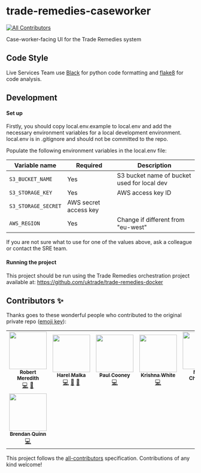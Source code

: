 # trade-remedies-caseworker
<!-- ALL-CONTRIBUTORS-BADGE:START - Do not remove or modify this section -->
[![All Contributors](https://img.shields.io/badge/all_contributors-8-orange.svg?style=flat-square)](#contributors-)
<!-- ALL-CONTRIBUTORS-BADGE:END -->
Case-worker-facing UI for the Trade Remedies system

## Code Style

Live Services Team use [Black](https://black.readthedocs.io/en/stable/index.html) for python code formatting and
[flake8](https://flake8.pycqa.org/en/latest/) for code analysis. 

## Development

#### Set up

Firstly, you should copy local.env.example to local.env and add the necessary environment variables for a local development environment.  local.env is in .gitignore and should not be committed to the repo.

Populate the following environment variables in the local.env file:

| Variable name | Required | Description |
| ------------- | ------------- | ------------- |
| `S3_BUCKET_NAME` | Yes | S3 bucket name of bucket used for local dev |
| `S3_STORAGE_KEY`  | Yes | AWS access key ID |
| `S3_STORAGE_SECRET`  | AWS secret access key | |
| `AWS_REGION`  | Yes | Change if different from "eu-west" |

If you are not sure what to use for one of the values above, ask a colleague or contact the SRE team.

#### Running the project

This project should be run using the Trade Remedies orchestration project available at: https://github.com/uktrade/trade-remedies-docker

## Contributors ✨

Thanks goes to these wonderful people who contributed to the original private repo ([emoji key](https://allcontributors.org/docs/en/emoji-key)):

<!-- ALL-CONTRIBUTORS-LIST:START - Do not remove or modify this section -->
<!-- prettier-ignore-start -->
<!-- markdownlint-disable -->
<table>
  <tr>
    <td align="center"><a href="https://github.com/bobmeredith"><img src="https://avatars2.githubusercontent.com/u/11422209?v=4?s=100" width="100px;" alt=""/><br /><sub><b>Robert Meredith</b></sub></a><br /><a href="https://github.com/uktrade/trade-remedies-caseworker/commits?author=bobmeredith" title="Code">💻</a> <a href="#design-bobmeredith" title="Design">🎨</a></td>
    <td align="center"><a href="http://www.harelmalka.com/"><img src="https://avatars3.githubusercontent.com/u/985978?v=4?s=100" width="100px;" alt=""/><br /><sub><b>Harel Malka</b></sub></a><br /><a href="https://github.com/uktrade/trade-remedies-caseworker/commits?author=harel" title="Code">💻</a> <a href="https://github.com/uktrade/trade-remedies-caseworker/commits?author=harel" title="Documentation">📖</a> <a href="https://github.com/uktrade/trade-remedies-caseworker/pulls?q=is%3Apr+reviewed-by%3Aharel" title="Reviewed Pull Requests">👀</a></td>
    <td align="center"><a href="https://github.com/ulcooney"><img src="https://avatars0.githubusercontent.com/u/1695475?v=4?s=100" width="100px;" alt=""/><br /><sub><b>Paul Cooney</b></sub></a><br /><a href="https://github.com/uktrade/trade-remedies-caseworker/commits?author=ulcooney" title="Code">💻</a></td>
    <td align="center"><a href="https://github.com/krishnawhite"><img src="https://avatars1.githubusercontent.com/u/5566533?v=4?s=100" width="100px;" alt=""/><br /><sub><b>Krishna White</b></sub></a><br /><a href="https://github.com/uktrade/trade-remedies-caseworker/commits?author=krishnawhite" title="Code">💻</a></td>
    <td align="center"><a href="http://charemza.name/"><img src="https://avatars1.githubusercontent.com/u/13877?v=4?s=100" width="100px;" alt=""/><br /><sub><b>Michal Charemza</b></sub></a><br /><a href="https://github.com/uktrade/trade-remedies-caseworker/commits?author=michalc" title="Code">💻</a> <a href="https://github.com/uktrade/trade-remedies-caseworker/pulls?q=is%3Apr+reviewed-by%3Amichalc" title="Reviewed Pull Requests">👀</a></td>
    <td align="center"><a href="https://github.com/nao360"><img src="https://avatars3.githubusercontent.com/u/6898065?v=4?s=100" width="100px;" alt=""/><br /><sub><b>Nao Yoshino</b></sub></a><br /><a href="https://github.com/uktrade/trade-remedies-caseworker/commits?author=nao360" title="Code">💻</a></td>
    <td align="center"><a href="https://github.com/ravatapalli"><img src="https://avatars0.githubusercontent.com/u/36473779?v=4?s=100" width="100px;" alt=""/><br /><sub><b>ravatapalli</b></sub></a><br /><a href="https://github.com/uktrade/trade-remedies-caseworker/commits?author=ravatapalli" title="Code">💻</a></td>
  </tr>
  <tr>
    <td align="center"><a href="http://blog.clueful.com.au/"><img src="https://avatars0.githubusercontent.com/u/309976?v=4?s=100" width="100px;" alt=""/><br /><sub><b>Brendan Quinn</b></sub></a><br /><a href="https://github.com/uktrade/trade-remedies-caseworker/commits?author=bquinn" title="Code">💻</a></td>
  </tr>
</table>

<!-- markdownlint-restore -->
<!-- prettier-ignore-end -->
<!-- ALL-CONTRIBUTORS-LIST:END -->

This project follows the [all-contributors](https://github.com/all-contributors/all-contributors) specification. Contributions of any kind welcome!
